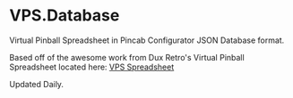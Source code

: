 # VPS.Database
Virtual Pinball Spreadsheet in Pincab Configurator JSON Database format.

Based off of the awesome work from Dux Retro's Virtual Pinball Spreadsheet located here: [VPS Spreadsheet](https://tinyurl.com/VPS-3-5)

Updated Daily.
